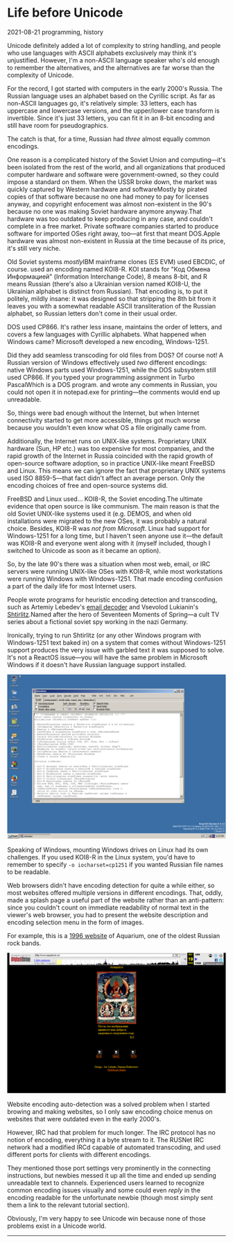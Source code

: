 # Life before Unicode
<time id="last-modified">2021-08-21</time>
<tags>programming, history</tags>

<p id="summary">
Unicode definitely added a lot of complexity to string handling,
and people who use languages with ASCII alphabets exclusively may think it's unjustified.
However, I'm a non-ASCII language speaker who's old enough to remember the alternatives,
and the alternatives are far worse than the complexity of Unicode.
</p>

For the record, I got started with computers in the early 2000's Russia. The Russian language
uses an alphabet based on the <wikipedia>Cyrillic script</wikipedia>.
As far as non-ASCII languages go, it's relatively simple: 33 letters, each has uppercase and lowercase versions, and
the upper/lower case transform is invertible. Since it's just 33 letters, you can fit it in an 8-bit encoding
and still have room for pseudographics.

The catch is that, for a time, Russian had _three_ almost equally common encodings.

One reason is a complicated history of the Soviet Union and computing—it's been isolated from the rest of the world,
and all organizations that produced computer hardware and software were government-owned, so they could impose a standard on them.
When the USSR broke down, the market was quickly captured by Western hardware and software<fn id="piracy">Mostly by pirated copies of that software
because no one had money to pay for licenses anyway, and copyright enfocement was almost non-existent in the 90's</fn>
because no one was making Soviet hardware anymore anyway.<fn id="soviet-hardware">That hardware was too outdated to keep producing in any case,
and couldn't complete in a free market.</fn> Private software companies started to produce software for imported OSes right away, too—at first
that meant DOS.<fn id="mac">Apple hardware was almost non-existent in Russia at the time because of its price, it's still very niche.</fn>

Old Soviet systems _mostly_<fn>IBM mainframe clones (<wikipedia>ES EVM</wikipedia>) used EBCDIC, of course.</fn>
used an encoding named <wikipedia>KOI8-R</wikipedia>. KOI stands for "Код Обмена Информацией" (Information Interchange Code), 8 means 8-bit,
and R means Russian (there's also a Ukrainian version named KOI8-U, the Ukrainian alphabet is distinct from Russian).
That encoding is, to put it politely, mildly insane: it was designed so that stripping the 8th bit from it leaves you with a somewhat readable
ASCII transliteration of the Russian alphabet, so Russian letters don't come in their usual order.

DOS used <wikipedia>CP866</wikipedia>. It's rather less insane, maintains the order of letters, and covers a few languages with Cyrillic alphabets.
What happened when Windows came? Microsoft developed a new encoding, <wikipedia>Windows-1251</wikipedia>.

Did they add seamless transcoding for old files from DOS? Of course not! A Russian version of Windows effectively used _two_ different encodings:
native Windows parts used Windows-1251, while the DOS subsystem still used CP866.
If you typed your programming assignment in Turbo Pascal<fn id="turbo-pascal">Which is a DOS program.</fn>
and wrote any comments in Russian, you could not open it in notepad.exe for printing—the comments would end up unreadable.

So, things were bad enough without the Internet, but when Internet connectivity started to get more accessible, things got much worse
because you wouldn't even know what OS a file originally came from.

Additionally, the Internet runs on UNIX-like systems. Proprietary UNIX hardware (Sun, HP etc.) was too expensive for most companies,
and the rapid growth of the Internet in Russia coincided with the rapid growth of open-source software adoption, so in practice
UNIX-like meant FreeBSD and Linux.
This means we can ignore the fact that proprietary UNIX systems used <wikipedia>ISO 8859-5</wikipedia>—that fact didn't affect an average person.
Only the encoding choices of free and open-source systems did.

FreeBSD and Linux used... KOI8-R, the Soviet encoding.<fn id="communism">The ultimate evidence that open source is like communism.</fn>
The main reason is that the old Soviet UNIX-like systems used it (e.g. <wikipedia>DEMOS</wikipedia>, and when old installations were migrated
to the new OSes, it was probably a natural choice. Besides, KOI8-R was _not from Microsoft_. Linux had support for Windows-1251 for a long time,
but I haven't seen anyone use it—the default was KOI8-R and everyone went along with it (myself included, though I switched to Unicode as soon
as it became an option).

So, by the late 90's there was a situation when most web, email, or IRC servers were running UNIX-like OSes with KOI8-R, while most workstations
were running Windows with Windows-1251. That made encoding confusion a part of the daily life for most Internet users.

People wrote programs for heuristic encoding detection and transcoding, such as Artemiy Lebedev's [email decoder](http://web.archive.org/web/20050705084203/http://www.artlebedev.ru/tools/decoder/)
and Vsevolod Lukianin's [Shtirlitz](http://web.archive.org/web/20020118155228/http://www.shtirlitz.ru/).<fn id="stierlitz">Named after the hero of
<wikipedia>Seventeen Moments of Spring</wikipedia>—a cult TV series about a fictional soviet spy working in the nazi Germany.</fn>

Ironically, trying to run Shtirlitz (or any other Windows program with Windows-1251 text baked in) on a system that comes without Windows-1251 support produces the very issue with garbled text
it was supposed to solve. It's not a ReactOS issue—you will have the same problem in Microsoft Windows if it doesn't have Russian language support installed.

<img src="shtirlitz.png">

Speaking of Windows, mounting Windows drives on Linux had its own challenges. If you used KOI8-R in the Linux system, you'd have to remember to specify `-o iocharset=cp1251`
if you wanted Russian file names to be readable.

Web browsers didn't have encoding detection for quite a while either, so most websites offered multiple versions in different encodings.
That, oddly, made a splash page a useful part of the website rather than an anti-pattern: since you couldn't count on immediate readability of normal text
in the viewer's web browser, you had to present the website description and encoding selection menu in the form of images.

For example, this is a [1996 website](http://web.archive.org/web/19961219041746/http://www.aquarium.ru/) of <wikipedia page="Aquarium (band)">Aquarium</wikipedia>, one of the oldest Russian rock bands.

<img src="aquarium-website.png">

Website encoding auto-detection was a solved problem when I started browing and making websites, so I only saw encoding choice menus on websites that were outdated even in the early 2000's.

However, IRC had that problem for much longer. The IRC protocol has no notion of encoding, everything it a byte stream to it.
The RUSNet IRC network had a modified IRCd capable of automated transcoding, and used different ports for clients with different encodings.

They mentioned those port settings very prominently in the connecting instructions, but newbies messed it up all the time and ended up sending
unreadable text to channels. Experienced users learned to recognize common encoding issues visually and some could even _reply_ in the encoding
readable for the unfortunate newbie (though most simply sent them a link to the relevant tutorial section).

Obviously, I'm very happy to see Unicode win because none of those problems exist in a Unicode world.

<hr>
<div id="footnotes"> </div>
